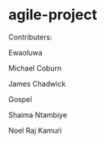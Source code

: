 # agile-project


Contributers:

Ewaoluwa

Michael Coburn

James Chadwick

Gospel

Shaima Ntambiye

Noel Raj Kamuri